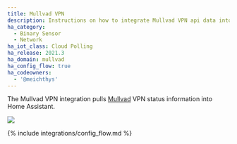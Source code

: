 ```yaml
---
title: Mullvad VPN
description: Instructions on how to integrate Mullvad VPN api data into Home Assistant.
ha_category:
  - Binary Sensor
  - Network
ha_iot_class: Cloud Polling
ha_release: 2021.3
ha_domain: mullvad
ha_config_flow: true
ha_codeowners:
  - '@meichthys'
---
```


The Mullvad VPN integration pulls [Mullvad](https://mullvad.net/) VPN status information into Home Assistant.

![](/images/screenshots/mullvad_vpn_sample_sensor_connected.png)

{% include integrations/config_flow.md %}
